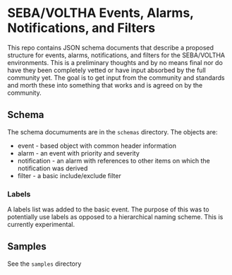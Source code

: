 # SEBA/VOLTHA Events, Alarms, Notifications, and Filters

This repo contains JSON schema documents that describe a proposed structure
for events, alarms, notifications, and filters for the SEBA/VOLTHA
environments. This is a preliminary thoughts and by no means final nor do have
they been completely vetted or have input absorbed by the full community yet.
The goal is to get input from the community and standards and morth these into
something that works and is agreed on by the community.

## Schema
The schema documuments are in the `schemas` directory. The objects are:
- event - based object with common header information
- alarm - an event with priority and severity
- notification - an alarm with references to other items on which the
  notification was derived
- filter - a basic include/exclude filter

### Labels
A labels list was added to the basic event. The purpose of this was to
potentially use labels as opposed to a hierarchical naming scheme. This is
currently experimental.

## Samples
See the `samples` directory
